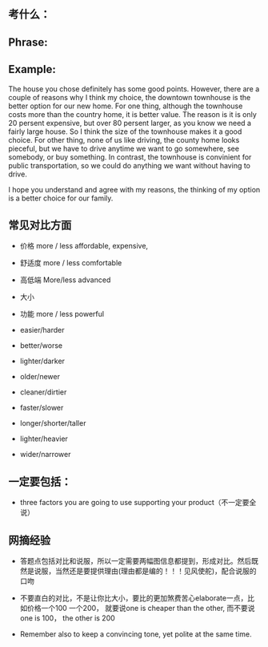 ## 考什么：

## Phrase:


## Example:
The house you chose definitely has some good points. However, there are a couple of reasons why I think my choice, 
the downtown townhouse is the better option for our new home. For one thing, although the townhouse costs more than
 the country home, it is better value. The reason is it is only 20 persent expensive, but over 80 persent larger, as you
 know we need a fairly large house. So I think the size of the townhouse makes it a good choice. For other thing, none of
 us like driving, the county home looks pieceful, but we have to drive anytime we want to go somewhere, see somebody, or
 buy something. In contrast, the townhouse is convinient for public transportation, so we could do anything we want without
 having to drive.
 
 I hope you understand and agree with my reasons, the thinking of my option is a better choice for our family.


## 常见对比方面
- 价格 more / less affordable, expensive, 
- 舒适度 more / less comfortable
- 高低端 More/less advanced
- 大小
- 功能 more / less powerful

- easier/harder

- better/worse

- lighter/darker

- older/newer

- cleaner/dirtier

- faster/slower

- longer/shorter/taller

- lighter/heavier

- wider/narrower

## 一定要包括：
- three factors you are going to use supporting your product（不一定要全说）

## 网摘经验
- 答题点包括对比和说服，所以一定需要两幅图信息都提到，形成对比。然后既然是说服，当然还是要提供理由(理由都是编的！！！见风使舵)，配合说服的口吻

- 不要直白的对比，不是让你比大小，要比的更加煞费苦心elaborate一点，比如价格一个100 一个200，
就要说one is cheaper than the other, 而不要说one is 100， the other is 200

- Remember also to keep a convincing tone, yet polite at the same time.